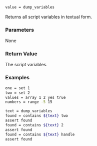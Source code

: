 ```sh
value = dump_variables
```

Returns all script variables in textual form.

### Parameters

None

### Return Value

The script variables.

### Examples

```sh
one = set 1
two = set 2
values = array 1 2 yes true
numbers = range -5 15

text = dump_variables
found = contains ${text} two
assert found
found = contains ${text} 2
assert found
found = contains ${text} handle
assert found
```
